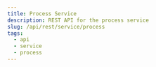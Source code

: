 ```yaml
---
title: Process Service
description: REST API for the process service
slug: /api/rest/service/process
tags:
  - api
  - service
  - process
---
```

